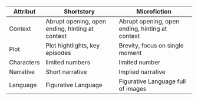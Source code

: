 | Attribut   | Shortstory                                      | Microfiction                                    |
| ---------- | ----------------------------------------------- | ----------------------------------------------- |
| Context    | Abrupt opening, open ending, hinting at context | Abrupt opening, open ending, hinting at context |
| Plot       | Plot hightlights, key episodes                  | Brevity, focus on single moment                 |
| Characters | limited numbers                                 | limited number                                  |
| Narrative  | Short narrative                                 | Implied narrative                               |
| Language   | Figurative Language                             | Figurative Language full of images              |

